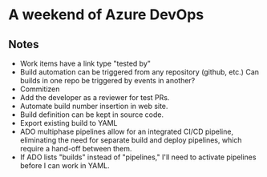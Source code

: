 # A weekend of Azure DevOps


## Notes

* Work items have a link type "tested by"
* Build automation can be triggered from any repository (github, etc.) Can builds in one repo be triggered by events in another?
* Commitizen
* Add the developer as a reviewer for test PRs.
* Automate build number insertion in web site.
* Build definition can be kept in source code.
* Export existing build to YAML
* ADO multiphase pipelines allow for an integrated CI/CD pipeline, eliminating the need for separate build and deploy pipelines, which require a hand-off between them.
* If ADO lists "builds" instead of "pipelines," I'll need to activate pipelines before I can work in YAML.
